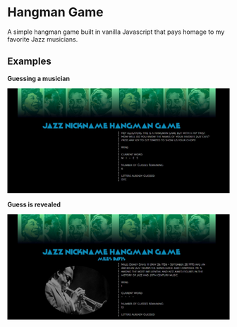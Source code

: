 # Hangman Game

A simple hangman game built in vanilla Javascript that pays homage to my favorite Jazz musicians.

## Examples

**Guessing a musician**

![Guessing](assets/images/example1.jpg)

**Guess is revealed**

![Revealing](assets/images/example2.jpg)
